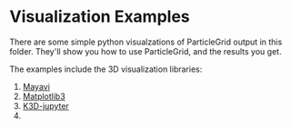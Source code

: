 # Visualization Examples

There are some simple python visualzations of ParticleGrid output in this folder.
They'll show you how to use ParticleGrid, and the results you get.

The examples include the 3D visualization libraries: 
1. [Mayavi](mayavi/)
2. [Matplotlib3](matplotlib/)
3. [K3D-jupyter](k3d-jupyter/)
4. 
